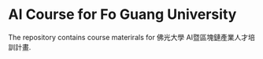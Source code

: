 # AI Course for Fo Guang University

The repository contains course materirals for 佛光大學 AI暨區塊鏈產業人才培訓計畫.

